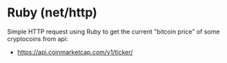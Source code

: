 # Ruby (net/http)
Simple HTTP request using Ruby to get the current "bitcoin price" of some cryptocoins from api:
 - https://api.coinmarketcap.com/v1/ticker/
